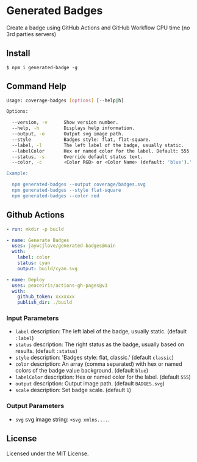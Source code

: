 Generated Badges
===

Create a badge using GitHub Actions and GitHub Workflow CPU time (no 3rd parties servers)

## Install

```shell
$ npm i generated-badge -g
```

## Command Help

```bash
Usage: coverage-badges [options] [--help|h]

Options:

  --version, -v      Show version number.
  --help, -h         Displays help information.
  --output, -o       Output svg image path.
  --style            Badges style: flat, flat-square.
  --label, -l        The left label of the badge, usually static.
  --labelColor       Hex or named color for the label. Default: 555
  --status, -s       Override default status text.
  --color, -c        <Color RGB> or <Color Name> (default: 'blue').'

Example:

  npm generated-badges --output coverage/badges.svg
  npm generated-badges --style flat-square
  npm generated-badges --color red
```

## Github Actions

```yml
- run: mkdir -p build

- name: Generate Badges
  uses: jaywcjlove/generated-badges@main
  with:
    label: color
    status: cyan
    output: build/cyan.svg

- name: Deploy
  uses: peaceiris/actions-gh-pages@v3
  with:
    github_token: xxxxxxx
    publish_dir: ./build
```

### Input Parameters

- `label` description: The left label of the badge, usually static. (default `:label`)
- `status` description: The right status as the badge, usually based on results. (default `:status`)
- `style` description: 'Badges style: flat, classic.' (default `classic`)
- `color` description: An array (comma separated) with hex or named colors of the badge value background. (default `blue`)
- `labelColor` description: Hex or named color for the label. (default `555`)
- `output` description: Output image path. (default `BADGES.svg`)
- `scale` description: Set badge scale. (default `1`)

### Output Parameters

- `svg` svg image string: `<svg xmlns....`.

## License

Licensed under the MIT License.

